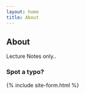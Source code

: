 ```yaml
---
layout: home
title: About
---
```

## About
Lecture Notes only..

### Spot a typo?
{% include site-form.html %}
